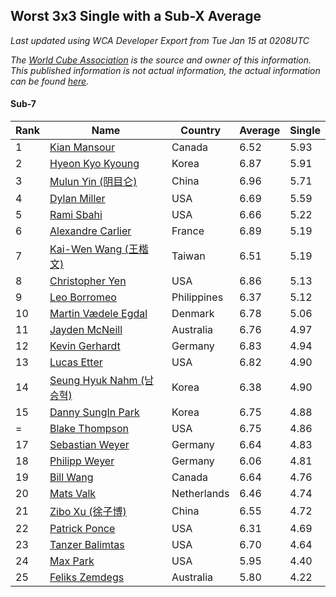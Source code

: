 ## Worst 3x3 Single with a Sub-X Average

*Last updated using WCA Developer Export from Tue Jan 15 at 0208UTC*

*The [World Cube Association](https://www.worldcubeassociation.org) is the source and owner of this information. This published information is not actual information, the actual information can be found [here](https://www.worldcubeassociation.org/results).*

#### Sub-7

|Rank|Name|Country|Average|Single|  
|--|--|--|--|--|  
|1|[Kian Mansour](https://www.worldcubeassociation.org/persons/2015MANS03)|Canada|6.52|5.93|  
|2|[Hyeon Kyo Kyoung](https://www.worldcubeassociation.org/persons/2013KYOU01)|Korea|6.87|5.91|  
|3|[Mulun Yin (阴目仑)](https://www.worldcubeassociation.org/persons/2009YINM01)|China|6.96|5.71|  
|4|[Dylan Miller](https://www.worldcubeassociation.org/persons/2015MILL01)|USA|6.69|5.59|  
|5|[Rami Sbahi](https://www.worldcubeassociation.org/persons/2011SBAH01)|USA|6.66|5.22|  
|6|[Alexandre Carlier](https://www.worldcubeassociation.org/persons/2012CARL03)|France|6.89|5.19|  
|7|[Kai-Wen Wang (王楷文)](https://www.worldcubeassociation.org/persons/2015WANG09)|Taiwan|6.51|5.19|  
|8|[Christopher Yen](https://www.worldcubeassociation.org/persons/2016YENC01)|USA|6.86|5.13|  
|9|[Leo Borromeo](https://www.worldcubeassociation.org/persons/2015BORR01)|Philippines|6.37|5.12|  
|10|[Martin Vædele Egdal](https://www.worldcubeassociation.org/persons/2013EGDA02)|Denmark|6.78|5.06|  
|11|[Jayden McNeill](https://www.worldcubeassociation.org/persons/2012MCNE01)|Australia|6.76|4.97|  
|12|[Kevin Gerhardt](https://www.worldcubeassociation.org/persons/2013GERH01)|Germany|6.83|4.94|  
|13|[Lucas Etter](https://www.worldcubeassociation.org/persons/2011ETTE01)|USA|6.82|4.90|  
|14|[Seung Hyuk Nahm (남승혁)](https://www.worldcubeassociation.org/persons/2013NAHM01)|Korea|6.38|4.90|  
|15|[Danny SungIn Park](https://www.worldcubeassociation.org/persons/2015PARK13)|Korea|6.75|4.88|  
|=|[Blake Thompson](https://www.worldcubeassociation.org/persons/2010THOM03)|USA|6.75|4.86|  
|17|[Sebastian Weyer](https://www.worldcubeassociation.org/persons/2010WEYE02)|Germany|6.64|4.83|  
|18|[Philipp Weyer](https://www.worldcubeassociation.org/persons/2010WEYE01)|Germany|6.06|4.81|  
|19|[Bill Wang](https://www.worldcubeassociation.org/persons/2010WANG68)|Canada|6.64|4.76|  
|20|[Mats Valk](https://www.worldcubeassociation.org/persons/2007VALK01)|Netherlands|6.46|4.74|  
|21|[Zibo Xu (徐子博)](https://www.worldcubeassociation.org/persons/2014XUZI01)|China|6.55|4.72|  
|22|[Patrick Ponce](https://www.worldcubeassociation.org/persons/2012PONC02)|USA|6.31|4.69|  
|23|[Tanzer Balimtas](https://www.worldcubeassociation.org/persons/2013BALI01)|USA|6.70|4.64|  
|24|[Max Park](https://www.worldcubeassociation.org/persons/2012PARK03)|USA|5.95|4.40|  
|25|[Feliks Zemdegs](https://www.worldcubeassociation.org/persons/2009ZEMD01)|Australia|5.80|4.22|  
